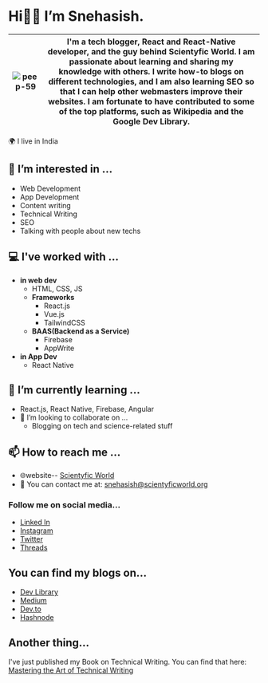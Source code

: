 # Hi👋🏻 I’m Snehasish.
|![peep-59](https://github.com/Snehasish-Konger/Snehasish-Konger/assets/87180847/d761432c-904e-42e6-add5-f03ea58487f3) |**I'm a tech blogger, React and React-Native developer, and the guy behind Scientyfic World. I am passionate about learning and sharing my knowledge with others. I write how-to blogs on different technologies, and I am also learning SEO so that I can help other webmasters improve their websites. I am fortunate to have contributed to some of the top platforms, such as Wikipedia and the Google Dev Library.**|
| ---------------------- | ---------------------- |


🌍  I live in India
## 👀 I’m interested in ...
- Web Development
- App Development
- Content writing
- Technical Writing
- SEO
- Talking with people about new techs
## 💻 I've worked with ...
- **in web dev**
  - HTML, CSS, JS
  - **Frameworks**
    - React.js
    - Vue.js
    - TailwindCSS
  - **BAAS(Backend as a Service)**
    - Firebase
    - AppWrite
- **in App Dev**
  - React Native
## 🌱 I’m currently learning ...
- React.js, React Native, Firebase, Angular
- 💞️ I’m looking to collaborate on ...
  - Blogging on tech and science-related stuff
## 📫 How to reach me ...
- 🌐website-- <a href="https://scientyficworld.org/" rel="dofollow" target="_blank">Scientyfic World</a>
- 📧 You can contact me at: snehasish@scientyficworld.org
### Follow me on social media...
- [Linked In](https://www.linkedin.com/in/snehasish-konger/)
- [Instagram](https://www.instagram.com/lyad_khawa_bangali/?hl=en)
- [Twitter](https://twitter.com/KongerSnehasish)
- [Threads](https://www.threads.net/@lyad_khawa_bangali)

## You can find my blogs on...
- [Dev Library](https://devlibrary.withgoogle.com/authors/snehasish-konger)
- [Medium](https://snehasishkonger.medium.com/)
- [Dev.to](https://dev.to/snehasishkonger)
- [Hashnode](https://hashnode.com/@snehasishkonger)

## Another thing...
I've just published my Book on Technical Writing.
You can find that here: [Mastering the Art of Technical Writing](https://notionpress.com/read/mastering-the-art-of-technical-writing)

<!---
Snehasish-Konger/Snehasish-Konger is a ✨ special ✨ repository because its `README.md` (this file) appears on your GitHub profile.
You can click the Preview link to take a look at your changes.
--->

